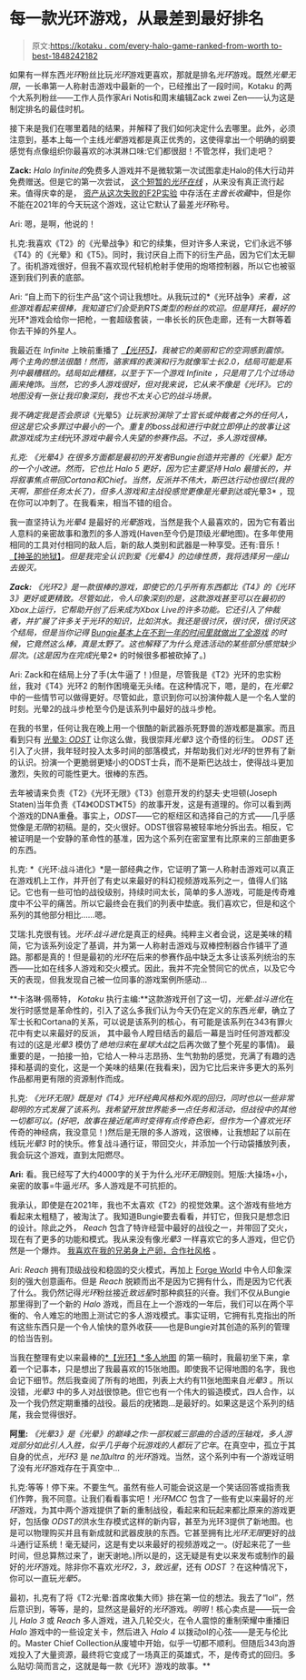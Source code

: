 # 每一款光环游戏，从最差到最好排名

> 原文:[https://kotaku . com/every-halo-game-ranked-from-worth to-best-1848242182](https://kotaku.com/every-halo-game-ranked-from-worst-to-best-1848242182)

如果有一样东西*光环*粉丝比玩*光环*游戏更喜欢，那就是排名*光环*游戏。既然*光晕无限*，一长串第一人称射击游戏中最新的一个，已经推出了一段时间，Kotaku 的两个大系列粉丝——工作人员作家Ari Notis和周末编辑Zack zwei Zen——认为这是制定排名的最佳时机。

接下来是我们在哪里着陆的结果，并解释了我们如何决定什么去哪里。此外，必须注意到，基本上每一个主线*光晕*游戏都是真正优秀的，这使得拿出一个明确的纲要感觉有点像组织你最喜欢的冰淇淋口味:它们都很甜！不管怎样，我们走吧？

**Zack:** *Halo Infinite的*免费多人游戏并不是微软第一次试图拿走Halo的伟大行动并免费赠送。但是它的第一次尝试， [这个短暂的*光环在线*](https://www.halopedia.org/Halo_Online) ，从来没有真正流行起来。值得庆幸的是， [资产从这次失败的F2P实验](https://kotaku.com/its-2021-and-halo-3-is-still-getting-new-maps-1847577777) 中存活在*主酋长收藏*中，但是你不能在2021年的今天玩这个游戏，这让它默认了最差*光环*称号。

Ari: 嗯，是啊，他说的！

扎克:我喜欢《T2》的《光晕战争》和它的续集，但对许多人来说，它们永远不够《T4》的《光晕》和《T5》。同时，我讨厌自上而下的衍生产品，因为它们太无聊了。街机游戏很好，但我不喜欢现代轻机枪射手使用的炮塔控制器，所以它也被驱逐到我们列表的底部。

Ari: “自上而下的衍生产品”这个词让我想吐。从我玩过的*《光环战争》*来看，这些游戏看起来很棒，我知道它们会受到RTS类型的粉丝的欢迎。但是拜托，最好的*光环*游戏会给你一把枪，一套超级套装，一串长长的灰色走廊，还有一大群等着你去干掉的外星人。

我最近在 *Infinite* 上映前重播了 [*【光环5】*](https://kotaku.com/halo-5-guardians-the-kotaku-review-1739593843)*，我被它的美丽和它的空洞感到震惊。两个主角的想法很酷！然而，骆家辉的表演和行为就像军士长2.0，结局可能是系列中最糟糕的。结局如此糟糕，以至于下一个游戏 *Infinite* ，只是用了几个过场动画来掩饰。当然，它的多人游戏很好，但对我来说，它从来不像是《光环》。它的地图没有一张让我印象深刻，我也不太关心它的战斗场景。* 

*我不确定我是否会原谅*《光晕5》*让玩家扮演除了士官长或仲裁者之外的任何人，但这是它众多罪过中最小的一个。重复的boss战和进行中就立即停止的故事让这款游戏成为主线*光环*游戏中最令人失望的参赛作品。不过，多人游戏很棒。*

 *扎克: *《光晕4》*在很多方面都是最初的开发者Bungie创造并完善的*《光晕》*配方的一个小改进。然而，它也比 *Halo 5* 更好，因为它主要坚持 *Halo* 最擅长的，并将叙事焦点带回Cortana和Chief。当然，反派并不伟大，斯巴达行动也很烂(我的天啊，那些任务太长了)，但多人游戏和主战役感觉更像是*光晕到达*或*光晕3* ，现在你可以冲刺了。在我看来，相当不错的组合。

我一直坚持认为*光晕4* 是最好的*光晕*游戏，当然是我个人最喜欢的，因为它有着出人意料的亲密故事和激烈的多人游戏(Haven至今仍是顶级*光晕*地图)。在多年使用相同的工具对付相同的敌人后，新的敌人类别和武器是一种享受。还有:音乐！ [【神圣的地狱】](https://kotaku.com/halo-4-is-a-lot-better-than-its-soundtrack-1845865234)*。但是我完全认识到爱《光晕4》的边缘性质，我将选择另一座山去毁灭。*

 ***Zack:** *《光环2》*是一款很棒的游戏，即使它的几乎所有东西都比《T4》的《光环3》更好或更精致。尽管如此，令人印象深刻的是，这款游戏甚至可以在最初的Xbox上运行，它帮助开创了后来成为Xbox Live的许多功能。它还引入了仲裁者，并扩展了许多关于*光环*的知识，比如洪水。我还是很讨厌，很讨厌，很讨厌这个结局，但是当你记得 [Bungie基本上在不到一年的时间里就做出了全游戏](https://youtu.be/ZMCPjdiibpY) 的时候，它竟然这么棒，真是太野了。这也解释了为什么竞选活动的某些部分感觉缺少层次。(这是因为在完成*光晕2* 的时候很多都被砍掉了。)

Ari: Zack和在结局上分了手(太牛逼了！)但是，尽管我是《T2》光环的忠实粉丝，我对《T4》光环2 的制作困境毫无头绪。在这种情况下，嗯，是的，在*光晕2* 中的一些情节可以做得更好。尽管如此，意识到你可以扮演仲裁人是一个名人堂的时刻。光晕2的战斗步枪至今仍是该系列中最好的战斗步枪。

在我的书里，任何让我在晚上用一个很酷的新武器杀死野兽的游戏都是赢家。而且看到只有 [光晕3: *ODST*](https://kotaku.com/halo-3-odst-is-back-so-lets-remember-one-of-the-great-1845147512) 让你这么做，我很崇拜*光晕3* 这个奇怪的衍生。 *ODST* 还引入了火拼，我年轻时投入太多时间的部落模式，并帮助我们对*光环*的世界有了新的认识。扮演一个更脆弱更矮小的ODST士兵，而不是斯巴达战士，使得战斗更加激烈，失败的可能性更大。很棒的东西。

去年被请来负责《T2》《光环无限》《T3》创意开发的约瑟夫·史坦顿(Joseph Staten)当年负责《T4》《ODST》《T5》的故事开发，这是有道理的。你可以看到两个游戏的DNA重叠。事实上，*ODST*——它的枢纽区和选择自己的方式——几乎感觉像是*无限*的初稿。是的，交火很好。ODST很容易被轻率地分拆出去。相反，它被证明是一个安静的革命性的基准，因为这个系列在密室里有比原来的三部曲更多的东西。

扎克: *《光环:战斗进化》*是一部经典之作，它证明了第一人称射击游戏可以真正在游戏机上工作，并开创了有史以来最好的科幻视频游戏系列之一，值得人们铭记。它也有一些可怕的战役级别，持续时间太长，简单的多人游戏，可能是传奇难度中不公平的痛苦。所以它最终会在我们的列表中垫底。我们喜欢它，但是和这个系列的其他部分相比……嗯。

艾瑞:扎克很有钱。*光环:战斗进化*是真正的经典。纯粹主义者会说，这是美味的精简，它为该系列设定了基调，并为第一人称射击游戏与双棒控制器合作铺平了道路。那都是真的！但是最初的*光环*在后来的参赛作品中缺乏太多让该系列统治的东西——比如在线多人游戏和交火模式。因此，我并不完全赞同它的优点，以及它今天的表现，但我发现自己被一位同事的游戏案例所感动...

**卡洛琳·佩蒂特， *Kotaku* 执行主编:**这款游戏开创了这一切，*光晕:战斗进化*在发行时感觉是革命性的，引入了这么多我们认为今天仍在定义的东西*光晕*，确立了军士长和Cortana的关系，可以说是该系列的核心，有可能是该系列在343有罪火花中有史以来最好的反派， 其中最令人瞠目结舌的最后一幕是当时任何游戏都没有过的(这是*光晕3* 模仿了*绝地归来*在*星球大战*之后再次做了整个死星的事情)。 最重要的是，一拍接一拍，它给人一种斗志昂扬、生气勃勃的感觉，充满了有趣的选择和基调的变化，这是一个美味的结果(在我看来)，因为它比后来许多更大的系列作品都用更有限的资源制作而成。

扎克: *《光环无限》*既是对《T4》光环经典风格和外观的回归，同时也以一些非常聪明的方式发展了该系列。我希望开放世界能多一点任务和活动，但战役中的其他一切都可以。(好吧，故事在接近尾声时变得有点传奇色彩，但作为一个喜欢*光环*传奇的神经病，我没意见！)然后是无限的多人游戏，这很棒，让我想起了以前在线玩*光晕3* 时的快乐。修复战斗通行证，带回交火，并添加一个行动袋播放列表，我会玩这个游戏，直到太阳燃尽。

**Ari:** 看。我已经写了大约4000字的关于为什么*光环无限*规则。短版:大操场+小，亲密的故事=牛逼*光环*。多人游戏是不可抗拒的。

我承认，即使是在2021年，我也不太喜欢《T2》的视觉效果。这个游戏有些地方看起来太粗糙了，被淘汰了。我知道Bungie要去看看，并钉它，但我只是想念旧的设计。除此之外， *Reach* 包含了特许经营中最好的战役之一，并带回了交火，现在有了更多的功能和模式。我从来没有像*光晕3* 一样喜欢它的多人游戏，但它仍然是一个爆炸。 [我喜欢在我的兄弟身上产卵，合作社风格](https://youtu.be/-Kz1WQshNh8) 。

Ari: *Reach* 拥有顶级战役和稳固的交火模式，再加上 [Forge World](https://halo.fandom.com/wiki/Forge_World) 中令人印象深刻的强大创意画布。但是 *Reach* 脱颖而出不是因为它拥有什么，而是因为它代表了什么。我仍然记得*光环*粉丝接近*致远星*时那种疯狂的兴奋。我们不仅从Bungie那里得到了一个新的 *Halo* 游戏，而且在上一个游戏的一年后，我们可以在两个平衡的、令人难忘的地图上测试它的多人游戏模式。事实证明，它拥有扎克指出的所有这些东西只是一个令人愉快的意外收获——也是Bungie对其创造的系列的管理的恰当告别。

当我在整理有史以来最棒的[*【光环】*多人地图](https://kotaku.com/the-top-15-halo-multiplayer-maps-1848118279) 的第一稿时，我最初坐下来，拿着一个记事本，只是想出了我最喜欢的15张地图。即使我不记得地图的名字，我也会记下细节。然后我查阅了所有的地图，列表上大约有11张地图来自*光晕3* 。所以没错，*光晕3* 中的多人对战很惊艳。但它也有一个伟大的锻造模式，四人合作，以及一个我仍然定期重播的战役。最后的疣猪跑…是最好的。如果这是这个系列的结尾，我会觉得很好。

**阿里:** *《光晕3》*是*《光晕》*的巅峰之作:一部权威三部曲的合适的压轴戏，多人游戏部分如此引人入胜，似乎几乎每个玩游戏的人都玩了它*年*。在真空中，孤立于其自身的优点，*光环3* 是 *ne加ultra* 的*光环*游戏。当然，这个系列中有一个游戏证明了没有*光环*游戏存在于真空中…

扎克:等等！停下来。不要生气。虽然有些人可能会说这是一个笑话回答或指责我们作弊，我不同意。让我们看看事实吧！*光环MCC* 包含了一些有史以来最好的*光环*游戏，为其中两个游戏提供了新的重制战役，看起来和玩起来都比原来的游戏更好，包括像 *ODST的*洪水生存模式这样的新内容，甚至为光环3提供了新地图。也是可以物理购买并且有新成就和武器皮肤的东西。它甚至拥有比*光环无限*更好的战斗通行证系统！毫无疑问，这是有史以来最好的视频游戏之一。(好起来花了一些时间，但总算熬过来了，谢天谢地。)所以是的，这无疑是有史以来发布或制作的最好的*光环*游戏。除非你不喜欢*光环2，3，致远星*，还有 *ODST* ？在这种情况下，你可以一直玩*光晕5。*

最初，扎克有了将《T2:光晕:首席收集大师》排在第一位的想法。我去了“lol”，然后意识到，等等，是的，显然这是最好的*光环*游戏。*明明*！核心卖点是——玩一会儿 *Halo 3* 或 *Reach* 多人游戏，进入几轮交火，在令人震惊的重制荣耀中重播旧 *Halo* 游戏中的一些设定关卡，然后进入 *Halo 4* 以拨动ol的心弦——是无与伦比的。Master Chief Collection从废墟中开始，似乎一切都不顺利。但随后343向游戏投入了大量资源，最终将它变成了一场真正的英雄式，不，是传奇式的回归。多么贴切:简而言之，这就是每一款《光环》游戏的故事。**